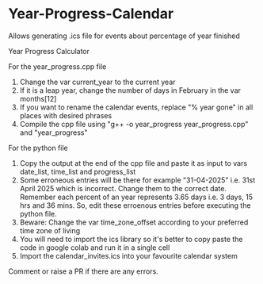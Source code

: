 # Year-Progress-Calendar
Allows generating .ics file for events about percentage of year finished 

Year Progress Calculator

For the year_progress.cpp file
   1. Change the var current_year to the current year
   2. If it is a leap year, change the number of days in February in the var months[12]
   3. If you want to rename the calendar events, replace "% year gone" in all places with desired phrases
   4. Compile the cpp file using "g++ -o year_progress year_progress.cpp" and "year_progress"

For the python file
   1. Copy the output at the end of the cpp file and paste it as input to vars date_list, time_list and progress_list
   2. Some erroneous entries will be there for example "31-04-2025" i.e. 31st April 2025 which is incorrect. Change them to the correct date. Remember each percent of an year represents 3.65 days i.e. 3 days, 15 hrs and 36 mins. So, edit these erroenous entries before executing the python file.
   3. Beware: Change the var time_zone_offset according to your preferred time zone of living 
   4. You will need to import the ics library so it's better to copy paste the code in google colab and run it in a single cell
   5. Import the calendar_invites.ics into your favourite calendar system

Comment or raise a PR if there are any errors. 
